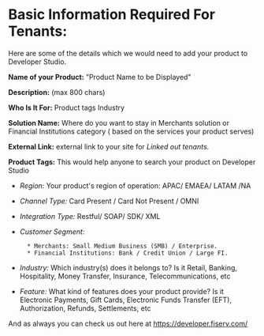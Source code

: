 # Basic Information Required For Tenants:

Here are some of the details which we would need to add your product to Developer Studio.

**Name of your Product:**   ”Product Name to be Displayed"

**Description:**     (max 800 chars)

**Who Is It For:**    Product tags Industry

**Solution Name:**  Where do you want to stay in Merchants solution or Financial Institutions category ( based on the services your product serves)

**External Link:** external link to your site for *Linked out tenants*.
    
**Product Tags:**  This would help anyone to search your product on Developer Studio

* _Region:_     Your product's region of operation: APAC/ EMAEA/ LATAM /NA

* _Channel Type:_   Card Present / Card Not Present / OMNI

* _Integration Type:_  Restful/ SOAP/ SDK/ XML

* _Customer Segment:_    

        * Merchants: Small Medium Business (SMB) / Enterprise. 
        * Financial Institutions: Bank / Credit Union / Large FI.
 
* _Industry:_     Which industry(s) does it belongs to? Is it Retail, Banking, Hospitality, Money Transfer, Insurance, Telecommunications, etc

* _Feature:_     What kind of features does your product provide? Is it Electronic Payments, Gift Cards, Electronic Funds Transfer (EFT), Authorization, Refunds, Settlements, etc

 And as always you can check us out here at https://developer.fiserv.com/ 
